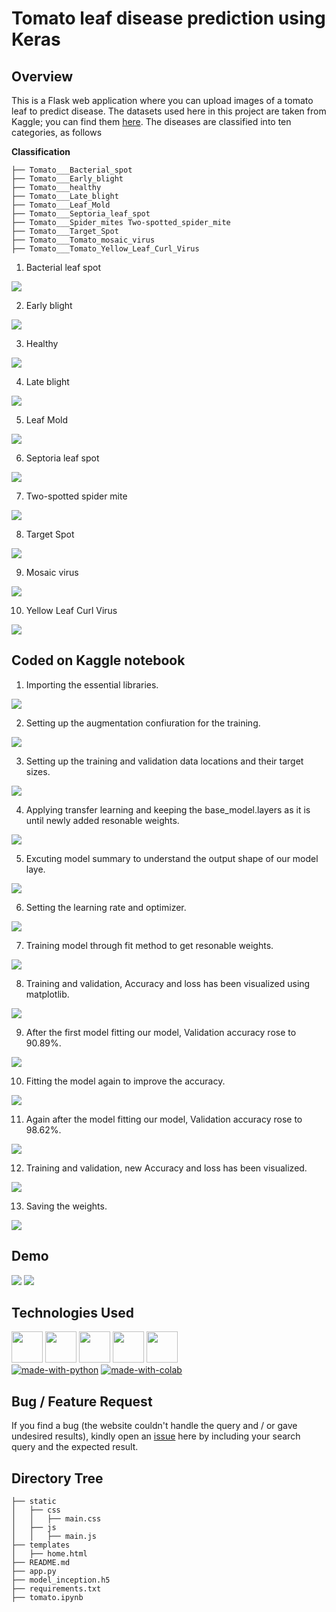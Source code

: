 # Tomato leaf disease prediction using Keras

## Overview
This is a Flask web application where you can upload images of a tomato leaf to predict disease. The datasets used here in this project are taken from Kaggle; you can find them [here](https://www.kaggle.com/noulam/tomato). The diseases are classified into ten categories, as follows

**Classification** <br>
```
├── Tomato___Bacterial_spot
├── Tomato___Early_blight
├── Tomato___healthy
├── Tomato___Late_blight
├── Tomato___Leaf_Mold
├── Tomato___Septoria_leaf_spot
├── Tomato___Spider_mites Two-spotted_spider_mite
├── Tomato___Target_Spot
├── Tomato___Tomato_mosaic_virus
├── Tomato___Tomato_Yellow_Leaf_Curl_Virus
```
1. Bacterial leaf spot <br>
<img target="_blank" src="https://64.media.tumblr.com/8230b8fdcb9aae40d2226ad81293eaa4/818c76b468486cd4-33/s400x600/46ee0e63515008e750b78d91c94618acf134de81.png">

2. Early blight<br>
<img target="_blank" src="https://64.media.tumblr.com/7133efcbcfaa9a73e09694f535551935/60875737a88cf4a3-05/s400x600/2ddd83685f1df0b5650f53cd8c026d70ce130333.png">

3. Healthy<br>
<img target="_blank" src="https://64.media.tumblr.com/dc944f6150a2eafa9df80eddbda62ae2/4a1fa647137c377c-be/s400x600/ccdfd3f1095918d8639318fbd58ae9b10de8168c.png">

4. Late blight<br>
<img target="_blank" src="https://64.media.tumblr.com/bf55da9bec41aac6fe86e1c7cc7e1395/decd44a2c574b035-6e/s400x600/fb011146eb72a9e7503c41e053a7b0f9b6e53fd3.png">

5. Leaf Mold<br>
<img target="_blank" src="https://64.media.tumblr.com/fd46207c550a6f252e8622bea86149b4/f49d77f13d1f1aaf-4e/s400x600/2c7ad24081d12e02467c5e10ada8da683bfe2483.png">

6. Septoria leaf spot<br>
<img target="_blank" src="https://64.media.tumblr.com/6d3494411082db7d00454f19a8e08941/bc626da6a4ba077b-56/s400x600/fa9d2ce125468355cc401e16dcd4e2c4bf3c7fb7.png">

7. Two-spotted spider mite<br>
<img target="_blank" src="https://64.media.tumblr.com/bb1cb4fa98aff8088f20c8b81a084714/e64c6a41ee4f80b3-ec/s400x600/afa03f4da5feda6f662bb4f683bcce7438611a77.png">

8. Target Spot<br>
<img target="_blank" src="https://64.media.tumblr.com/56e4422683995807502b15eba9770437/ce8cb92df5bcb454-da/s400x600/51d02ccab6c871655001f4ae4462aa2be103f68a.png">

9. Mosaic virus<br>
<img target="_blank" src="https://64.media.tumblr.com/866b9cd688e7d84b65353d071c5d667c/df067f4bf4ec75ac-4a/s400x600/5d1bcf193334e96b1cdc90d4f5936472fb5e1c6e.png">

10. Yellow Leaf Curl Virus<br>
<img target="_blank" src="https://64.media.tumblr.com/a63357c6d4eaff57f97d45665a4939a4/902957b75b8cf86c-3b/s400x600/304dd101d0f52ff4f744d0acafbd4b0c2201c10a.png">

## Coded on Kaggle notebook
1. Importing the essential libraries.
<img target="_blank" src="https://64.media.tumblr.com/2653f8f5c8160b76e7e8732d8eac292d/f4b26b63d9bd44e6-0d/s1280x1920/f4f74f272de831eeaa3e1c01ccf769701569938f.png">

2. Setting up the augmentation confiuration for the training.
<img target="_blank" src="https://64.media.tumblr.com/2a2fcdfa8ba27755f4517ca45573fb97/f4b26b63d9bd44e6-80/s1280x1920/4507bfb6e83b3bfd241a67327b8cbf9cd176db87.png">

3. Setting up the training and validation data locations and their target sizes.
<img target="_blank" src="https://64.media.tumblr.com/cf912ee4d95ee894d5833dadc412480b/f4b26b63d9bd44e6-38/s1280x1920/cfc44f65a6c7132c19ad4725eed489558f2f8654.png">

4. Applying transfer learning and keeping the base_model.layers as it is until newly added resonable weights.
<img target="_blank" src="https://64.media.tumblr.com/c6f5dc2b1a502ff598c6f08580b65e91/f4b26b63d9bd44e6-15/s1280x1920/dba9d802fc3aec1a997ba1f737e9dc1e5f67faf2.png">

5. Excuting model summary to understand the output shape of our model laye.
<img target="_blank" src="https://64.media.tumblr.com/628903ae3d2d4d084c0a67af20c8f883/1dea12d48a35a1f9-0f/s1280x1920/3d4594dcafa07bc09c699d22d7891991537ac60b.png">

6. Setting the learning rate and optimizer.
<img target="_blank" src="https://64.media.tumblr.com/e51a26404f241d06224b840d80a8e93a/1dea12d48a35a1f9-2e/s1280x1920/7514f6dd83f00c75fd9906e00a48c107f5c7b7db.png">

7. Training model through fit method to get resonable weights.
<img target="_blank" src="https://64.media.tumblr.com/f7e543601e1ef7dd2ce920ba84c6ac60/1dea12d48a35a1f9-5f/s1280x1920/cd6cc0735b9080c95e02695adb65b4a5ca14c72a.png">

8. Training and validation, Accuracy and loss has been visualized using matplotlib.
<img target="_blank" src="https://64.media.tumblr.com/6efc9f32be266f2b2954ef69fa22eb32/1dea12d48a35a1f9-6b/s1280x1920/08a745ae1b6bf304be5060860d41fcd22820f0fc.png">

9. After the first model fitting our model, Validation accuracy rose to 90.89%.
<img target="_blank" src="https://64.media.tumblr.com/ed8148e0dc0423df13e28fba914851fa/d25520b80d2fbb17-18/s1280x1920/74f46e16091b1378c2c7179b40f4e4af1328f2b5.png">

10. Fitting the model again to improve the accuracy.
<img target="_blank" src="https://64.media.tumblr.com/3e1e4ebb5f637d893c1208e26802a7cf/d25520b80d2fbb17-4e/s1280x1920/529c6ec11242faa5fe00c76b7d8c42ef767ce78b.png">

11. Again after the model fitting our model, Validation accuracy rose to 98.62%.
<img target="_blank" src="https://64.media.tumblr.com/fe24a611adb4066146059a7b22dbc3f3/d25520b80d2fbb17-6c/s1280x1920/2fd6d7ce5f881b3b6ad745521a1ca5dea834b374.png">

12. Training and validation, new Accuracy and loss has been visualized.
<img target="_blank" src="https://64.media.tumblr.com/4972dce49a38af2acc89a16ffee3fbd7/d25520b80d2fbb17-7b/s1280x1920/cd3bbdf00d8a523bb2b8defb3b205d92a13bfb26.png">

13. Saving the weights.
<img target="_blank" src="https://64.media.tumblr.com/a8aa77cd841affb58843efa434e209de/d25520b80d2fbb17-31/s1280x1920/37e0bb04d0081a04198d21ba188678e42062bdbf.png">

## Demo
<img target="_blank" src="https://64.media.tumblr.com/acbfbd0d8e3fd727f06529acf8170892/960ca4f847eb658e-dd/s1280x1920/7cf1580b82948b22fd889faafb39770764f95440.png">

<img target="_blank" src="https://64.media.tumblr.com/9d6c747f9b4cf098660791a947ea5cba/960ca4f847eb658e-09/s1280x1920/56cc60abd93a13f4d725ba06150f5a0511c43e53.png">

## Technologies Used
[<img target="_blank" src="https://www.gstatic.com/devrel-devsite/prod/vbd0faab6c0701e17b2f66039dd03326fc0e1627ecbcddaec4cd383df8dda622c/tensorflow/images/lockup.svg" height=50>](https://www.tensorflow.org/) [<img target="_blank" src="https://keras.io/img/logo-small.png" height=50>](https://keras.io/) [<img target="_blank" src="https://numpy.org/doc/stable/_static/numpylogo.svg" height=50>](https://numpy.org/doc/stable/user/index.html) [<img target="_blank" src="https://flask.palletsprojects.com/en/1.1.x/_images/flask-logo.png" height=50>](https://flask.palletsprojects.com/en/1.1.x/) [<img target="_blank" src="https://werkzeug.palletsprojects.com/en/1.0.x/_static/werkzeug.png" height=50>](https://werkzeug.palletsprojects.com/en/1.0.x/)
<br>
[![made-with-python](https://img.shields.io/badge/made%20with-Python-yellow)](https://www.python.org/) [![made-with-colab](https://img.shields.io/badge/made%20with-Google%20Colab-yellowgreen)](Colabcolab.research.google.com)

## Bug / Feature Request

If you find a bug (the website couldn't handle the query and / or gave undesired results), kindly open an [issue](https://github.com/arunmozhidevan/tomato_disease/issues) here by including your search query and the expected result.

## Directory Tree 
```
├── static
│   ├── css
│   │   ├── main.css
│   ├── js
│   │   ├── main.js
├── templates
│   ├── home.html
├── README.md
├── app.py
├── model_inception.h5
├── requirements.txt
├── tomato.ipynb
```
